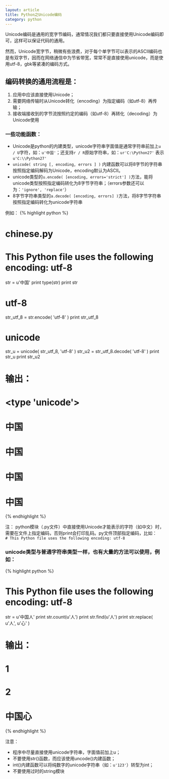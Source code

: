 ```yaml
---
layout: article
title: Python之Unicode编码
category: python
---
```

Unicode编码是通用的宽字节编码，通常情况我们都只要直接使用Unicode编码即可，这样可以保证代码的通用。  

然而，Unicode宽字节，稍微有些浪费，对于每个单字节可以表示的ASCII编码也是有双字节，因而在网络通信中为节省带宽，常常不是直接使用unicode，而是使用utf-8，gbk等紧凑的编码方式。

## 编码转换的通用流程是：

1. 应用中应该直接使用Unicode；
2. 需要网络传输时从Unicode转化（encoding）为指定编码（如utf-8）再传输；
3. 接收端接收到的字节流按照约定的编码（如utf-8）再转化（decoding）为Unicode使用
 
### 一些功能函数：
 
- Unicode是python的内建类型，unicode字符串字面值是通常字符串前加上`u / U`字符，如：`u'中国'`；还支持`r / R`原始字符串，如：`ur'C:\Python27'` 表示 `u'C:\\Python27'`
- `unicode( string [, encoding, errors ] )` 内建函数可以将8字节的字符串按照指定编码解码为Unicode，encoding默认为ASCII。
- unicode类型的`u.encode( [encoding, errors='strict'] )`方法，能将unicode类型按照指定编码转化为8字节字符串；（errors参数还可以为：`'ignore', 'replace'`）
- 8字节字符串类型的`a.decode( [encoding, errors] )`方法，将8字节字符串按照指定编码转化为unicode字符串
 
例如：
{% highlight python %}
# chinese.py
# This Python file uses the following encoding: utf-8
str = u'中国'
print type(str)
print str
 
# utf-8
str_utf_8 = str.encode( 'utf-8' )
print str_utf_8
 
# unicode
str_u = unicode( str_utf_8, 'utf-8' )
str_u2 = str_utf_8.decode( 'utf-8' )
print str_u
print str_u2
 
# 输出：
# <type 'unicode'>
# 中国
# 中国
# 中国
# 中国
{% endhighlight %}

注：
python模块（.py文件）中直接使用Unicode才能表示的字符（如中文）时，需要在文件上指定编码，否则print会打印乱码。py文件顶部指定编码，比如：  
`# This Python file uses the following encoding: utf-8`
 
 
### unicode类型与普通字符串类型一样，也有大量的方法可以使用，例如：
{% highlight python %}
# This Python file uses the following encoding: utf-8
str = u'中国人'
print str.count(u'人')
print str.find(u'人')
print str.replace( u'人', u'心' )
 
# 输出：
# 1
# 2
# 中国心
{% endhighlight %}

注意：

- 程序中尽量直接使用unicode字符串，字面值前加上u；
- 不要使用str()函数，而应该使用uncode()内建函数；
- int()内建函数可以将纯数字的unicode字符串（如：`u'123'`）转型为int；
- 不要使用过时的string模块 
 
